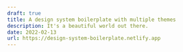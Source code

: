 ```yaml
---
draft: true
title: A design system boilerplate with multiple themes
description: It's a beautiful world out there.
date: 2022-02-13
url: https://design-system-boilerplate.netlify.app
---
```

